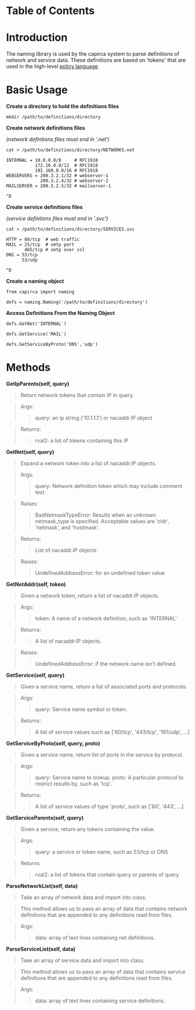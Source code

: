 # Table of Contents #


# Introduction #

The naming library is used by the capirca system to parse definitions of network and service data.  These definitions are based on 'tokens' that are used in the high-level [policy language](PolicyFormat.md).

# Basic Usage #

**Create a directory to hold the definitions files**
```
mkdir /path/to/definitions/directory
```
**Create network definitions files**

_(network defintions files must end in '.net')_
```
cat > /path/to/definitions/directory/NETWORKS.net

INTERNAL = 10.0.0.0/8     # RFC1918
           172.16.0.0/12  # RFC1918
           192.168.0.0/16 # RFC1918
WEBSERVERS = 200.3.2.1/32 # webserver-1
             200.3.2.4/32 # webserver-2
MAILSERVER = 200.3.2.5/32 # mailserver-1

^D
```
**Create service definitions files**

_(service defintions files must end in '.svc')_
```
cat > /path/to/definitions/directory/SERVICES.svc

HTTP = 80/tcp  # web traffic
MAIL = 25/tcp  # smtp port
       465/tcp # smtp over ssl
DNS = 53/tcp
      53/udp

^D
```
**Create a naming object**
```
from capirca import naming

defs = naming.Naming('/path/to/definitions/directory')
```
**Access Definitions From the Naming Object**
```
defs.GetNet('INTERNAL')

defs.GetService('MAIL')

defs.GetServiceByProto('DNS','udp')
```



# Methods #

**GetIpParents(self, query)**
> Return network tokens that contain IP in query.

> Args:
> > query: an ip string ('10.1.1.1') or nacaddr.IP object


> Returns:
> > rval2: a list of tokens containing this IP

**GetNet(self, query)**

> Expand a network token into a list of nacaddr.IP objects.

> Args:
> > query: Network definition token which may include comment text


> Raises:
> > BadNetmaskTypeError: Results when an unknown netmask\_type is
> > specified.  Acceptable values are 'cidr', 'netmask', and 'hostmask'.


> Returns:
> > List of nacaddr.IP objects


> Raises:
> > UndefinedAddressError: for an undefined token value

**GetNetAddr(self, token)**

> Given a network token, return a list of nacaddr.IP objects.

> Args:
> > token: A name of a network definition, such as 'INTERNAL'


> Returns:
> > A list of nacaddr.IP objects.


> Raises:
> > UndefinedAddressError: if the network name isn't defined.

**GetService(self, query)**

> Given a service name, return a list of associated ports and protocols.

> Args:
> > query: Service name symbol or token.


> Returns:
> > A list of service values such as ['80/tcp', '443/tcp', '161/udp', ...]

**GetServiceByProto(self, query, proto)**

> Given a service name, return list of ports in the service by protocol.

> Args:
> > query: Service name to lookup.
> > proto: A particular protocol to restrict results by, such as 'tcp'.


> Returns:
> > A list of service values of type 'proto', such as ['80', '443', ...]

**GetServiceParents(self, query)**

> Given a service, return any tokens containing the value.

> Args:
> > query: a service or token name, such as 53/tcp or DNS


> Returns:
> > rval2: a list of tokens that contain query or parents of query

**ParseNetworkList(self, data)**

> Take an array of network data and import into class.

> This method allows us to pass an array of data that contains network
> definitions that are appended to any definitions read from files.

> Args:
> > data: array of text lines containing net definitions.

**ParseServiceList(self, data)**

> Take an array of service data and import into class.

> This method allows us to pass an array of data that contains service
> definitions that are appended to any definitions read from files.

> Args:
> > data: array of text lines containing service definitions.